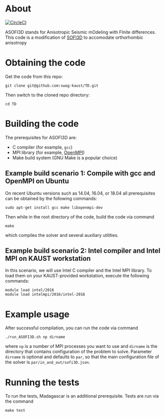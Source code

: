 # About

[![CircleCI](https://circleci.com/gh/swag-kaust/TD/tree/master.svg?style=svg)](https://circleci.com/gh/swag-kaust/TD/tree/master)

ASOFI3D stands for Anisotropic Seismic mOdeling with FInite differences.
This code is a modification of
[SOFI3D](https://git.scc.kit.edu/GPIAG-Software/SOFI3D/wikis/home)
to accomodate orthorhombic anisotropy 



# Obtaining the code

Get the code from this repo:

    git clone git@github.com:swag-kaust/TD.git

Then switch to the cloned repo directory:

    cd TD


# Building the code

The prerequisites for ASOFI3D are:

* C compiler (for example, `gcc`)
* MPI library (for example, [OpenMPI](https://www.open-mpi.org/))
* Make build system (GNU Make is a popular choice)


## Example build scenario 1: Compile with gcc and OpenMPI on Ubuntu

On recent Ubuntu versions such as 14.04, 16.04, or 18.04 all prerequisites
can be obtained by the following commands:

    sudo apt-get install gcc make libopenmpi-dev

Then while in the root directory of the code, build the code via command

    make

which compiles the solver and several auxiliary utilities.


## Example build scenario 2: Intel compiler and Intel MPI on KAUST workstation

In this scenario, we will use Intel C compiler and the Intel MPI library.
To load them on your KAUST-provided workstation, execute the following commands:

    module load intel/2016
    module load intelmpi/2016/intel-2016


# Example usage

After successful compilation, you can run the code via command

    ./run_ASOFI3D.sh np dirname

where `np` is a number of MPI processes you want to use and `dirname` is the
directory that contains configuration of the problem to solve.
Parameter `dirname` is optional and defaults to `par`, so that the main
configuration file of the solver is `par/in_and_out/sofi3D.json`.


# Running the tests

To run the tests, Madagascar is an additional prerequisite.
Tests are run via the command

    make test


